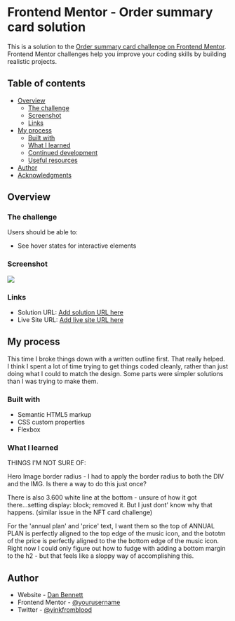 # Frontend Mentor - Order summary card solution

This is a solution to the [Order summary card challenge on Frontend Mentor](https://www.frontendmentor.io/challenges/order-summary-component-QlPmajDUj). Frontend Mentor challenges help you improve your coding skills by building realistic projects.

## Table of contents

- [Overview](#overview)
  - [The challenge](#the-challenge)
  - [Screenshot](#screenshot)
  - [Links](#links)
- [My process](#my-process)
  - [Built with](#built-with)
  - [What I learned](#what-i-learned)
  - [Continued development](#continued-development)
  - [Useful resources](#useful-resources)
- [Author](#author)
- [Acknowledgments](#acknowledgments)

## Overview

### The challenge

Users should be able to:

- See hover states for interactive elements

### Screenshot

![](/images/screenshot.jpg)

### Links

- Solution URL: [Add solution URL here](https://www.frontendmentor.io/solutions/order-summary-card-using-hover-sates-for-links-SJb_M_U85)
- Live Site URL: [Add live site URL here](https://inkfromblood.github.io/frontendmentor-Order-summary-card/)

## My process
This time I broke things down with a written outline first. That really helped.
I think I spent a lot of time trying to get things coded cleanly, rather than just doing what I could to match the design.
Some parts were simpler solutions than I was trying to make them.



### Built with

- Semantic HTML5 markup
- CSS custom properties
- Flexbox

### What I learned
THINGS I'M NOT SURE OF:

Hero Image border radius - I had to apply the border radius to both the DIV and the IMG. Is there a way to do this just once?

There is also 3.600 white line at the bottom - unsure of how it got there...setting display: block; removed it.
But I just dont' know why that happens. (similar issue in the NFT card challenge)

For the 'annual plan' and 'price' text, I want them so the top of ANNUAL PLAN is perfectly aligned to the top edge of the music icon,
and the bototm of the price is perfectly aligned to the the bottom edge of the music icon.
Right now I could only figure out how to fudge with adding a bottom margin to the h2 - but that feels like a sloppy way of accomplishing this.

## Author

- Website - [Dan Bennett](https://www.thedanbennett.com)
- Frontend Mentor - [@yourusername](https://www.frontendmentor.io/profile/inkfromblood)
- Twitter - [@yinkfromblood](https://www.twitter.com/inkfromblood)
